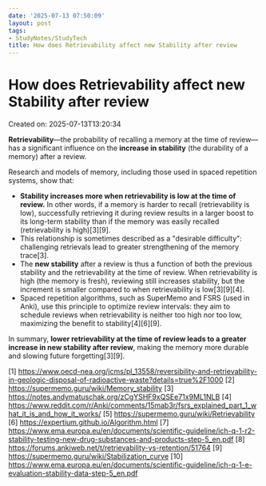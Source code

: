 ```yaml
---
date: '2025-07-13 07:50:09'
layout: post
tags:
- StudyNotes/StudyTech
title: How does Retrievability affect new Stability after review
---
```


# How does Retrievability affect new Stability after review
Created on: 2025-07-13T13:20:34

**Retrievability**—the probability of recalling a memory at the time of review—has a significant influence on the **increase in stability** (the durability of a memory) after a review.

Research and models of memory, including those used in spaced repetition systems, show that:

- **Stability increases more when retrievability is low at the time of review.** In other words, if a memory is harder to recall (retrievability is low), successfully retrieving it during review results in a larger boost to its long-term stability than if the memory was easily recalled (retrievability is high)[3][9].
- This relationship is sometimes described as a "desirable difficulty": challenging retrievals lead to greater strengthening of the memory trace[3].
- The **new stability** after a review is thus a function of both the previous stability and the retrievability at the time of review. When retrievability is high (the memory is fresh), reviewing still increases stability, but the increment is smaller compared to when retrievability is low[3][9][4].
- Spaced repetition algorithms, such as SuperMemo and FSRS (used in Anki), use this principle to optimize review intervals: they aim to schedule reviews when retrievability is neither too high nor too low, maximizing the benefit to stability[4][6][9].

In summary, **lower retrievability at the time of review leads to a greater increase in new stability after review**, making the memory more durable and slowing future forgetting[3][9].

[1] https://www.oecd-nea.org/jcms/pl_13558/reversibility-and-retrievability-in-geologic-disposal-of-radioactive-waste?details=true%2F1000
[2] https://supermemo.guru/wiki/Memory_stability
[3] https://notes.andymatuschak.org/zCgYSHF9xQSEe71x9ML1NLB
[4] https://www.reddit.com/r/Anki/comments/15mab3r/fsrs_explained_part_1_what_it_is_and_how_it_works/
[5] https://supermemo.guru/wiki/Retrievability
[6] https://expertium.github.io/Algorithm.html
[7] https://www.ema.europa.eu/en/documents/scientific-guideline/ich-q-1-r2-stability-testing-new-drug-substances-and-products-step-5_en.pdf
[8] https://forums.ankiweb.net/t/retrievability-vs-retention/51764
[9] https://supermemo.guru/wiki/Stabilization_curve
[10] https://www.ema.europa.eu/en/documents/scientific-guideline/ich-q-1-e-evaluation-stability-data-step-5_en.pdf